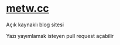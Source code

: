 # [metw.cc](https://www.metw.cc)
Açık kaynaklı blog sitesi

Yazı yayımlamak isteyen pull request açabilir
